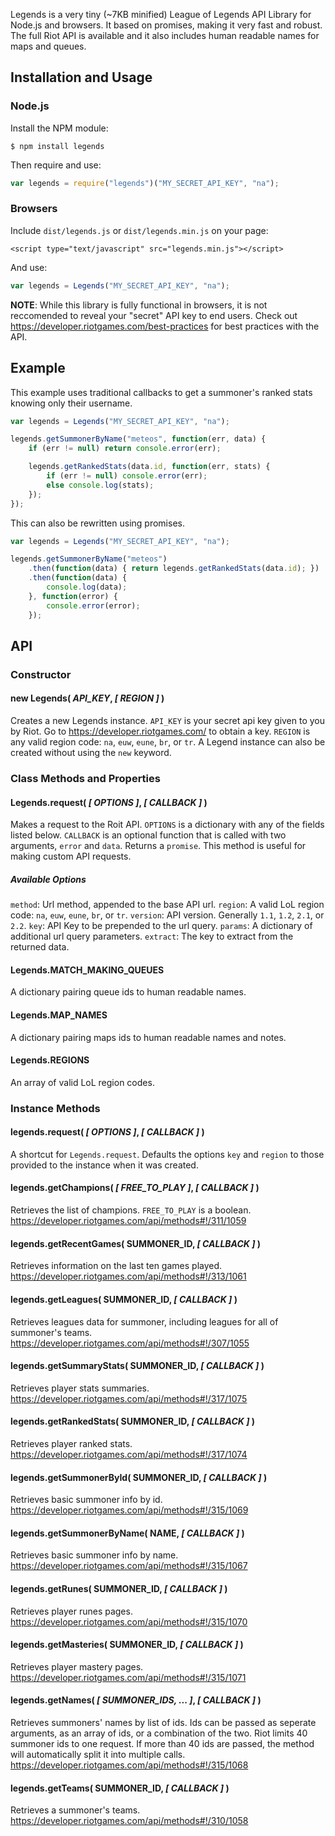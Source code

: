 Legends is a very tiny (~7KB minified) League of Legends API Library for Node.js and browsers. It based on promises, making it very fast and robust. The full Riot API is available and it also includes human readable names for maps and queues.

## Installation and Usage

### Node.js

Install the NPM module:

	$ npm install legends

Then require and use:

```javascript
var legends = require("legends")("MY_SECRET_API_KEY", "na");
```

### Browsers

Include `dist/legends.js` or `dist/legends.min.js` on your page:

	<script type="text/javascript" src="legends.min.js"></script>

And use:

```javascript
var legends = Legends("MY_SECRET_API_KEY", "na");
```

**NOTE**: While this library is fully functional in browsers, it is not reccomended to reveal your "secret" API key to end users. Check out <https://developer.riotgames.com/best-practices> for best practices with the API.

## Example

This example uses traditional callbacks to get a summoner's ranked stats knowing only their username.

```javascript
var legends = Legends("MY_SECRET_API_KEY", "na");

legends.getSummonerByName("meteos", function(err, data) {
	if (err != null) return console.error(err);

	legends.getRankedStats(data.id, function(err, stats) {
		if (err != null) console.error(err);
		else console.log(stats);
	});
});
```

This can also be rewritten using promises.

```javascript
var legends = Legends("MY_SECRET_API_KEY", "na");

legends.getSummonerByName("meteos")
	.then(function(data) { return legends.getRankedStats(data.id); })
	.then(function(data) {
		console.log(data);
	}, function(error) {
		console.error(error);
	});
```

## API

### Constructor

#### new Legends( *API_KEY*, *[ REGION ]* )

Creates a new Legends instance. `API_KEY` is your secret api key given to you by Riot. Go to <https://developer.riotgames.com/> to obtain a key. `REGION` is any valid region code: `na`, `euw`, `eune`, `br`, or `tr`. A Legend instance can also be created without using the `new` keyword.

### Class Methods and Properties

#### Legends.request( *[ OPTIONS ]*, *[ CALLBACK ]* )

Makes a request to the Roit API. `OPTIONS` is a dictionary with any of the fields listed below. `CALLBACK` is an optional function that is called with two arguments, `error` and `data`. Returns a `promise`. This method is useful for making custom API requests.

##### Available Options

`method`: Url method, appended to the base API url.
`region`: A valid LoL region code: `na`, `euw`, `eune`, `br`, or `tr`.
`version`: API version. Generally `1.1`, `1.2`, `2.1`, or `2.2`.
`key`: API Key to be prepended to the url query.
`params`: A dictionary of additional url query parameters.
`extract`: The key to extract from the returned data.

#### Legends.MATCH_MAKING_QUEUES

A dictionary pairing queue ids to human readable names.

#### Legends.MAP_NAMES

A dictionary pairing maps ids to human readable names and notes.

#### Legends.REGIONS

An array of valid LoL region codes.

### Instance Methods

#### legends.request( *[ OPTIONS ]*, *[ CALLBACK ]* )

A shortcut for `Legends.request`. Defaults the options `key` and `region` to those provided to the instance when it was created.

#### legends.getChampions( *[ FREE_TO_PLAY ]*, *[ CALLBACK ]* )

Retrieves the list of champions. `FREE_TO_PLAY` is a boolean. <https://developer.riotgames.com/api/methods#!/311/1059>

#### legends.getRecentGames( SUMMONER_ID, *[ CALLBACK ]* )

Retrieves information on the last ten games played. <https://developer.riotgames.com/api/methods#!/313/1061>

#### legends.getLeagues( SUMMONER_ID, *[ CALLBACK ]* )

Retrieves leagues data for summoner, including leagues for all of summoner's teams. <https://developer.riotgames.com/api/methods#!/307/1055>

#### legends.getSummaryStats( SUMMONER_ID, *[ CALLBACK ]* )

Retrieves player stats summaries. <https://developer.riotgames.com/api/methods#!/317/1075>

#### legends.getRankedStats( SUMMONER_ID, *[ CALLBACK ]* )

Retrieves player ranked stats. <https://developer.riotgames.com/api/methods#!/317/1074>

#### legends.getSummonerById( SUMMONER_ID, *[ CALLBACK ]* )

Retrieves basic summoner info by id. <https://developer.riotgames.com/api/methods#!/315/1069>

#### legends.getSummonerByName( NAME, *[ CALLBACK ]* )

Retrieves basic summoner info by name. <https://developer.riotgames.com/api/methods#!/315/1067>

#### legends.getRunes( SUMMONER_ID, *[ CALLBACK ]* )

Retrieves player runes pages. <https://developer.riotgames.com/api/methods#!/315/1070>

#### legends.getMasteries( SUMMONER_ID, *[ CALLBACK ]* )

Retrieves player mastery pages. <https://developer.riotgames.com/api/methods#!/315/1071>

#### legends.getNames( *[ SUMMONER_IDS, ... ]*, *[ CALLBACK ]* )

Retrieves summoners' names by list of ids. Ids can be passed as seperate arguments, as an array of ids, or a combination of the two. Riot limits 40 summoner ids to one request. If more than 40 ids are passed, the method will automatically split it into multiple calls. <https://developer.riotgames.com/api/methods#!/315/1068>

#### legends.getTeams( SUMMONER_ID, *[ CALLBACK ]* )

Retrieves a summoner's teams. <https://developer.riotgames.com/api/methods#!/310/1058>